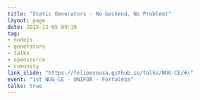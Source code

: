 ```yaml
---
title: "Static Generators - No backend, No Problem!"
layout: page
date: 2015-12-05 09:10
tag:
- nodejs
- generators
- talks
- opensource
- comunity
link_slide: "https://felipesousa.github.io/talks/NUG-CE/#/"
event: "1st NUG-CE - UNIFOR - Fortaleza"
talks: true
---
```

